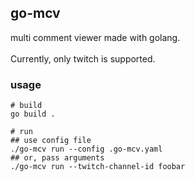 ## go-mcv
multi comment viewer made with golang.<br><br>
Currently, only twitch is supported.

### usage
```shell
# build
go build .

# run
## use config file
./go-mcv run --config .go-mcv.yaml
## or, pass arguments
./go-mcv run --twitch-channel-id foobar
```
